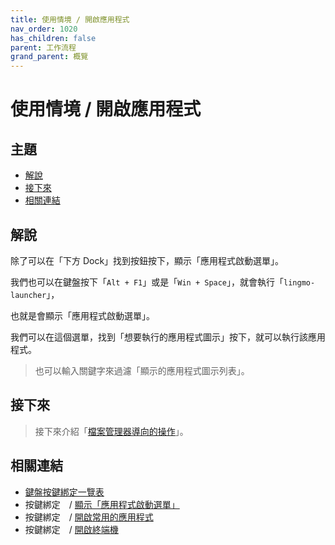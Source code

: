 ```yaml
---
title: 使用情境 / 開啟應用程式
nav_order: 1020
has_children: false
parent: 工作流程
grand_parent: 概覽
---
```



# 使用情境 / 開啟應用程式




## 主題

* [解說](#解說)
* [接下來](#接下來)
* [相關連結](#相關連結)




## 解說

除了可以在「下方 Dock」找到按鈕按下，顯示「應用程式啟動選單」。

我們也可以在鍵盤按下「`Alt + F1`」或是「`Win + Space`」，就會執行「`lingmo-launcher`」，

也就是會顯示「應用程式啟動選單」。

我們可以在這個選單，找到「想要執行的應用程式圖示」按下，就可以執行該應用程式。

> 也可以輸入關鍵字來過濾「顯示的應用程式圖示列表」。




## 接下來

> 接下來介紹「[檔案管理器導向的操作](https://samwhelp.github.io/note-about-lingmo/read/guide/workflow/file-manager-oriented.html)」。




## 相關連結

* [鍵盤按鍵綁定一覽表](https://samwhelp.github.io/note-about-lingmo/read/cheatsheet/keybind.html#開啟應用程式)
* 按鍵綁定　/ [顯示「應用程式啟動選單」](https://samwhelp.github.io/note-about-lingmo/read/config/keybind/system-menu.html#顯示應用程式啟動選單)
* 按鍵綁定　/ [開啟常用的應用程式](https://samwhelp.github.io/note-about-lingmo/read/config/keybind/application-launch-favorite.html)
* 按鍵綁定　/ [開啟終端機](https://samwhelp.github.io/note-about-lingmo/read/config/keybind/application-launch-terminal.html)
